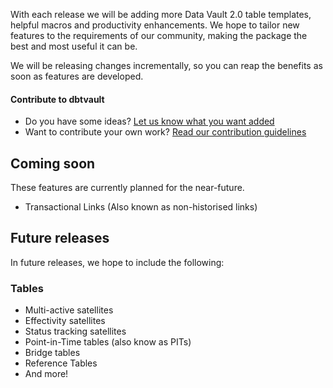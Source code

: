 With each release we will be adding more Data Vault 2.0 table templates, helpful macros and productivity enhancements.
We hope to tailor new features to the requirements of our community, making the package 
the best and most useful it can be.

We will be releasing changes incrementally, so you can reap the benefits as soon as features are developed.

#### Contribute to dbtvault

- Do you have some ideas? [Let us know what you want added](https://github.com/Datavault-UK/dbtvault/issues)
- Want to contribute your own work? [Read our contribution guidelines](https://github.com/Datavault-UK/dbtvault/blob/master/CONTRIBUTING.md)

## Coming soon

These features are currently planned for the near-future.

- Transactional Links (Also known as non-historised links)

## Future releases

In future releases, we hope to include the following:

### Tables

- Multi-active satellites
- Effectivity satellites
- Status tracking satellites
- Point-in-Time tables (also know as PITs)
- Bridge tables
- Reference Tables
- And more!